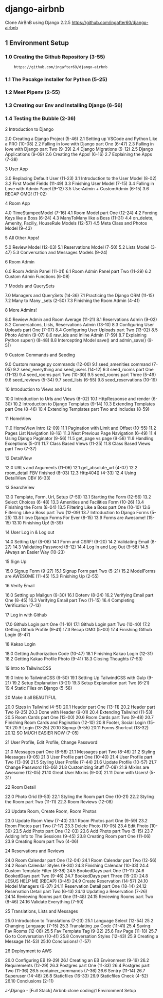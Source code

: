 # django-airbnb
Clone AirBnB using Django 2.2.5
https://github.com/ingafter60/django-airbnb

## 1 Environment Setup

### 1.0 Creating the Github Repository (3-55)

		https://github.com/ingafter60/django-airbnb

### 1.1 The Pacakge Installer for Python (5-25)
### 1.2 Meet Pipenv (2-55)
### 1.3 Creating our Env and Installing Django (6-56)
### 1.4 Testing the Bubble (2-36)

2 Introduction to Django

2.0 Creating a Django Project (5-46)
2.1 Setting up VSCode and Python Like a PRO (10-08)
2.2 Falling in love with Django part One (6-47)
2.3 Falling in love with Django part Two (9-39)
2.4 Django Migrations (9-12)
2.5 Django Applications (9-09)
2.6 Creating the Apps! (6-16)
2.7 Explaining the Apps (7-38)

3 User App

3.0 Replacing Default User (11-23)
3.1 Introduction to the User Model (8-02)
3.2 First Model Fields (11-49)
3.3 Finishing User Model (7-15)
3.4 Falling in Love with Admin Panel (9-12)
3.5 UserAdmin + CustomAdmin (6-15)
3.6 RECAP OMG! (11-02)

4 Room App

4.0 TimeStampedModel (7-16)
4.1 Room Model part One (12-24)
4.2 Foreing Keys like a Boss (6-24)
4.3 ManyToMany like a Boss (11-31)
4.4 on_delete, Amenity, Faciliy, HouseRule Models (12-57)
4.5 Meta Class and Photos Model (9-43)

5 All Other Apps!

5.0 Review Model (12-03)
5.1 Reservations Model (7-50)
5.2 Lists Model (3-47)
5.3 Conversation and Messages Models (9-24)

6 Room Admin

6.0 Room Admin Panel (11-01)
6.1 Room Admin Panel part Two (11-29)
6.2 Custom Admin Functions (6-08)

7 Models and QuerySets

7.0 Managers and QuerySets (14-36)
7.1 Practicing the Django ORM (11-15)
7.2 Many to Many _sets (2-50)
7.3 Finishing the Room Admin (4-41)

8 More Admins!

8.0 Rewiew Admin and Room Average (11-21)
8.1 Reservations Admin (9-02)
8.2 Conversations, Lists, Reservations Admin (13-10)
8.3 Configuring User Uploads part One (7-07)
8.4 Configuring User Uploads part Two (13-02)
8.5 Photo Admin (9-07)
8.6 raw_ids and Inline Admin (7-59)
8.7 Explaining Python super() (8-48)
8.8 Intercepting Model save() and admin_save() (9-51)

9 Custom Commands and Seeding

9.0 Custom manage.py commands (12-00)
9.1 seed_amenities command (7-05)
9.2 seed_everything and seed_users (14-12)
9.3 seed_rooms part One (11-13)
9.4 seed_rooms part Two (10-30)
9.5 seed_rooms part Three (5-49)
9.6 seed_reviews (5-34)
9.7 seed_lists (6-55)
9.8 seed_reservations (10-19)

10 Introduction to Views and Urls

10.0 Introduction to Urls and Views (8-02)
10.1 HttpResponse and render (6-30)
10.2 Introduction to Django Templates (9-14)
10.3 Extending Templates part One (8-46)
10.4 Extending Templates part Two and Includes (8-59)

11 HomeView

11.0 HomeView Intro (2-09)
11.1 Pagination with Limit and Offset (10-55)
11.2 Pages List Navigation (8-16)
11.3 Next Previous Page Navigation (6-49)
11.4 Using Django Paginator (9-56)
11.5 get_page vs page (9-58)
11.6 Handling Exceptions (5-01)
11.7 Class Based Views (11-25)
11.8 Class Based Views part Two (7-37)

12 DetailView

12.0 URLs and Arguments (11-06)
12.1 get_absolute_url (4-07)
12.2 room_detail FBV finished (8-03)
12.3 Http404() (4-33)
12.4 Using DetailView CBV (6-33)

13 SearchView

13.0 Template, Form, Url, Setup (7-59)
13.1 Starting the Form (12-56)
13.2 Select Choices (6-48)
13.3 Amenities and Facilities Form (10-26)
13.4 Finishing the Form (8-04)
13.5 Filtering Like a Boss part One (10-10)
13.6 Filtering Like a Boss part Two (12-09)
13.7 Introduction to Django Forms (5-25)
13.8 I love Django Forms For Ever (8-15)
13.9 Forms are Awesome! (15-15)
13.10 Finishing Up! (5-39)

14 User Log in & Log out

14.0 Setting Up! (8-08)
14.1 Form and CSRF! (9-20)
14.2 Validating Email (8-27)
14.3 Validating Password (8-12)
14.4 Log In and Log Out (9-58)
14.5 Always an Easier Way (10-23)

15 Sign Up

15.0 Signup Form (9-27)
15.1 Signup Form part Two (5-21)
15.2 ModelForms are AWESOME (11-45)
15.3 Finishing Up (2-55)

16 Verify Email

16.0 Setting up Mailgun (6-30)
16.1 Dotenv (8-24)
16.2 Verifying Email part One (8-45)
16.3 Verifying Email part Two (11-15)
16.4 Completing Verification (7-13)

17 Log in with Github

17.0 Github Login part One (11-10)
17.1 Github Login part Two (10-40)
17.2 Getting Github Profile (9-41)
17.3 Recap OMG (5-00)
17.4 Finishing Github Login (8-47)

18 Kakao Login

18.0 Getting Authorization Code (10-47)
18.1 Finishing Kakao Login (12-31)
18.2 Getting Kakao Profile Photo (9-41)
18.3 Closing Thoughts (7-53)

19 Intro to TailwindCSS

19.0 Intro to TailwindCSS (6-50)
19.1 Setting Up TailwindCSS with Gulp (9-21)
19.2 Setup Explanation (3-21)
19.3 Setup Explanation part Two (6-21)
19.4 Static Files on Django (5-58)

20 Make it all BEAUTIFUL

20.0 Sizes in Tailwind (4-51)
20.1 Header part One (13-11)
20.2 Header part Two (9-25)
20.3 Done with Header (9-01)
20.4 Extending Tailwind (11-53)
20.5 Room Cards part One (13-00)
20.6 Room Cards part Two (9-48)
20.7 Finishing Room Cards and Pagination (12-10)
20.8 Footer, Social Login (15-10)
20.9 Login (13-25)
20.10 Signup (5-55)
20.11 Forms Shortcut (13-32)
20.12 SO MUCH EASIER NOW (7-05)

21 User Profile, Edit Profile, Change Password

21.0 Messages part One (6-58)
21.1 Messages part Two (8-46)
21.2 Styling Messages (9-05)
21.3 User Profile part One (10-40)
21.4 User Profile part Two (13-09)
21.5 Styling User Profile (7-44)
21.6 Update Profile (10-57)
21.7 Change Password (13-06)
21.8 Customizing Stuff (7-08)
21.9 Mixins are Awesome (12-05)
21.10 Great User Mixins (9-00)
21.11 Done with Users! (5-31)

22 Room Detail

22.0 Photo Grid (9-53)
22.1 Styling the Room part One (10-21)
22.2 Styling the Room part Two (11-11)
22.3 Room Reviews (12-08)

23 Update Room, Create Room, Room Photos

23.0 Update Room View (7-40)
23.1 Room Photos part One (9-59)
23.2 Room Photos part Two (7-17)
23.3 Delete Photo (10-05)
23.4 Edit Photo (10-39)
23.5 Add Photo part One (12-03)
23.6 Add Photo part Two (5-15)
23.7 Adding Info to The Sessions (9-45)
23.8 Creating Room part One (11-06)
23.9 Creating Room part Two (4-06)

24 Reservations and Reviews

24.0 Room Calendar part One (12-04)
24.1 Room Calendar part Two (12-56)
24.2 Room Calendar Styles (9-30)
24.3 Finishing Calendar (10-33)
24.4 Custom Template Filter (8-38)
24.5 BookedDays part One (11-11)
24.6 BookedDays part Two (9-46)
24.7 BookedDays part Three (15-20)
24.8 JESUS HELP ME (RECAP) (3-45)
24.9 Create Reservation (14-57)
24.10 Model Managers (6-37)
24.11 Reservation Detail part One (18-14)
24.12 Reservation Detail part Two (6-13)
24.13 Updating a Reservation (7-26)
24.14 Reviewing Rooms part One (11-48)
24.15 Reviewing Rooms part Two (8-46)
24.16 Validate Everything (7-50)

25 Translations, Lists and Messages

25.0 Introduction to Translations (7-23)
25.1 Language Select (12-54)
25.2 Changing Language (7-15)
25.3 Translating .py Code (11-41)
25.4 Saving Fav Rooms (12-08)
25.5 Fav Template Tag (9-22)
25.6 Fav Page (11-18)
25.7 Go to Conversation (10-41)
25.8 Conversation Styles (12-43)
25.9 Creating a Message (14-53)
25.10 Conclusions! (1-57)

26 Deployment to AWS

26.0 Configuring EB (9-29)
26.1 Creating an EB Environment (9-19)
26.2 Requirements (12-29)
26.3 Postgres part One (11-33)
26.4 Postgres part Two (11-36)
26.5 container_commands (7-36)
26.6 Sentry (11-14)
26.7 Superuser (14-48)
26.8 Staticfiles (16-33)
26.9 Staticfiles Check (4-52)
26.10 Conclusions (2-11)

J-\Django - [Full Stack] Airbnb clone coding\1 Environment Setup
